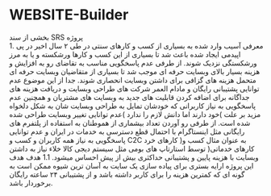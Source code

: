 # WEBSITE-Builder
<div dir=”rtl”>
بخشی از سند SRS پروژه
<br>
  1. معرفی
آسیب وارد شده به بسیاری از کسب و کارهای سنتی در طی ۲ سال اخیر در پی اپیدمی ایجاد شده
باعث شد تا بسیاری از این کسب و کارها ورشکسته و یا به مرز ورشکستگی نزدیک شوند.
از طرفی عدم پاسخگویی مناسب به تقاضای رو به افزایش و هزینه بسیار بالای وبسایت حرفه ای موجب
شد تا بسیاری از متقاضیان وبسایت حرفه ای متحمل هزینه های گزافی برای داشتن وبسایت
انحصاری شوند.
جدا از این موضوع عدم توانایی پشتیبانی رایگان و مادام العمر شرکت های طراحی وبسایت و دریافت
هزینه های جداگانه برای اضافه کردن قابلیت های جدید به وبسایت های مشتریان و همچنین عدم
پاسخگویی به نیاز کاربرانی که خودشان تمایل به طراحی وبسایت شان به شکل دلخواه خود دارند اما
دانش لازم را ندارد )عدم توانایی تغییر وبسایت طراحی شده( مزید بر علت شده است.
از طرفی رو آوردن تعداد بیشماری از هموطنان به استفاده از پلتفرم های رایگانی مثل اینستاگرام با
احتمال قطع دسترسی به خدمات در ایران و عدم توانایی پاسخگویی به نیاز همه کاربران و کسب و
C2C کارهای خرد )به عنوان مثال کسب و کارهای خدماتی( توسط استارتاپ های بومی مثل سیستم
دیجی کالا خلاء نیاز به داشتن وبسایت با هزینه پایین و پشتیبانی حداکثری بیش از پیش احساس
میشود.
1.1 هدف
هدف این پروژه ارایه بستری برای پیاده سازی یک سایت به آسان ترین شیوه ممکن است به گونه ای
که کمترین هزینه را برای کاربر داشته باشد و از پشتیبانی ۲۴ ساعته رایگان برخوردار باشد.
</div>
